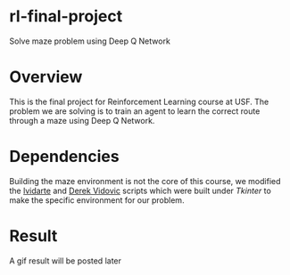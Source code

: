 # rl-final-project

Solve maze problem using Deep Q Network

# Overview

This is the final project for Reinforcement Learning course at USF. The problem we are solving is to train an agent to learn the correct route through a maze using Deep Q Network.

# Dependencies

Building the maze environment is not the core of this course, we modified the [lvidarte](https://github.com/lvidarte/maze) and [Derek Vidovic](http://new.math.uiuc.edu/math198/MA198-2012/vidovic2/python/Maze.py) scripts which were built under *Tkinter* to make the specific environment for our problem.

# Result

A gif result will be posted later

